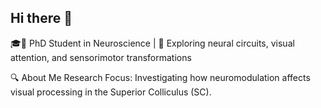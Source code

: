 ## Hi there 👋

🎓🧠 PhD Student in Neuroscience | 🧪 Exploring neural circuits, visual attention, and sensorimotor transformations

🔍 About Me
Research Focus: Investigating how neuromodulation affects visual processing in the Superior Colliculus (SC).
